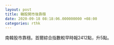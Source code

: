 ```yaml
---
layout: post
title: 韓股開市後靠穩
date: 2020-09-18 08:18:06.000000000 +08:00
categories: rthk
---
```


南韓股市靠穩。首爾綜合指數較早時報2412點，升5點。
